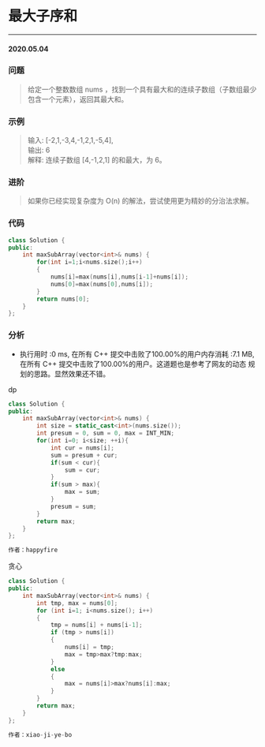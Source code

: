 # 最大子序和
***
#### 2020.05.04

### 问题
>给定一个整数数组 nums ，找到一个具有最大和的连续子数组（子数组最少包含一个元素），返回其最大和。

### 示例
>输入: [-2,1,-3,4,-1,2,1,-5,4],                                     
输出: 6                                  
解释: 连续子数组 [4,-1,2,1] 的和最大，为 6。                                    

### 进阶
>如果你已经实现复杂度为 O(n) 的解法，尝试使用更为精妙的分治法求解。                

### 代码
```c++
class Solution {
public:
    int maxSubArray(vector<int>& nums) {
        for(int i=1;i<nums.size();i++)
        {
            nums[i]=max(nums[i],nums[i-1]+nums[i]);
            nums[0]=max(nums[0],nums[i]);
        }
        return nums[0];
    }
};
```

### 分析
 - 执行用时 :0 ms, 在所有 C++ 提交中击败了100.00%的用户内存消耗 :7.1 MB, 在所有 C++ 提交中击败了100.00%的用户。这道题也是参考了网友的动态
   规划的思路。显然效果还不错。
   
dp
```c++
class Solution {
public:
    int maxSubArray(vector<int>& nums) {
        int size = static_cast<int>(nums.size());
        int presum = 0, sum = 0, max = INT_MIN;                
        for(int i=0; i<size; ++i){
            int cur = nums[i];
            sum = presum + cur;
            if(sum < cur){
                sum = cur;
            } 
            if(sum > max){
                max = sum;
            }
            presum = sum;
        }
        return max;
    }
};

作者：happyfire
```

贪心
```c++
class Solution {
public:
    int maxSubArray(vector<int>& nums) {
        int tmp, max = nums[0];
        for (int i=1; i<nums.size(); i++)
        {
            tmp = nums[i] + nums[i-1];
            if (tmp > nums[i])
            {
                nums[i] = tmp; 
                max = tmp>max?tmp:max;
            }
            else
            {
                max = nums[i]>max?nums[i]:max;
            }
        }
        return max;
    }
};

作者：xiao-ji-ye-bo
